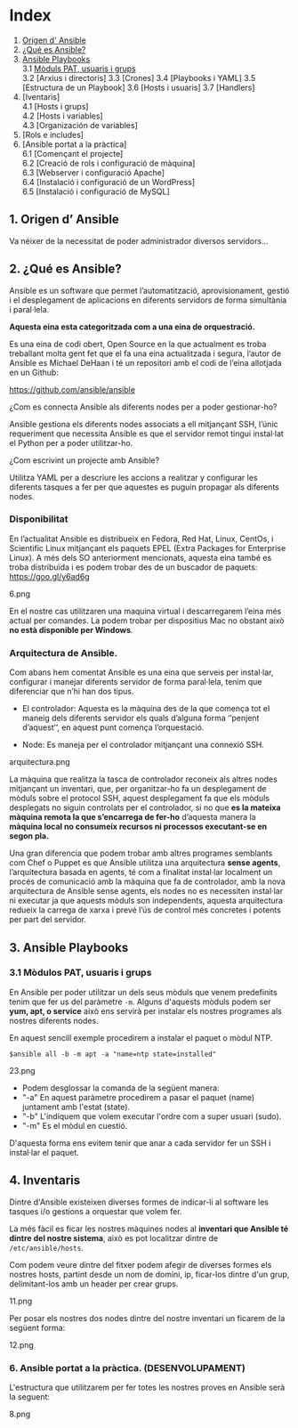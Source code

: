 # Index

1. [Origen d' Ansible](#origen)<br>
2. [¿Qué es Ansible?](#ansible)<br>
3. [Ansible Playbooks](#playbooks)<br>
  3.1 [Mòduls PAT, usuaris i grups](#moduls)<br>
  3.2 [Arxius i directoris]
  3.3 [Crones]
  3.4 [Playbooks i YAML]
  3.5 [Estructura de un Playbook]
  3.6 [Hosts i usuaris]
  3.7 [Handlers]
4. [Iventaris]<br>
  4.1 [Hosts i grups]<br>
  4.2 [Hosts i variables]<br>
  4.3 [Organización de variables]<br>
5. [Rols e includes]<br>
6. [Ansible portat a la pràctica]<br>
  6.1 [Començant el projecte]<br>
  6.2 [Creació de rols i configuració de màquina]<br>
  6.3 [Webserver i configuració Apache]<br>
  6.4 [Instalació i configuració de un WordPress]<br>
  6.5 [Instalació i configuració de MySQL]<br>

<a name="origen"></a>  
## 1. Origen d’ Ansible

Va néixer de la necessitat de poder administrador diversos servidors...


<a name="ansible"></a>  
## 2. ¿Qué es Ansible?

Ansible es un software que permet l’automatització, aprovisionament, gestió i el desplegament de aplicacions en diferents servidors de forma simultània i paral·lela. 

**Aquesta eina esta categoritzada com a una eina de orquestració.**

Es una eina de codi obert, Open Source en la que actualment es troba treballant molta gent fet que el fa una eina actualitzada i segura, l’autor de Ansible es Michael DeHaan i té un repositori amb el codi de l’eina allotjada en un Github:

https://github.com/ansible/ansible

¿Com es connecta Ansible als diferents nodes per a poder gestionar-ho?

Ansible gestiona els diferents nodes associats a ell mitjançant SSH, l’únic requeriment que necessita Ansible es que el servidor remot tingui instal·lat el Python per a poder utilitzar-ho.

¿Com escrivint un projecte amb Ansible?

Utilitza YAML per a descriure les accions a realitzar y configurar les diferents tasques a fer per que aquestes es puguin propagar als diferents nodes.

### Disponibilitat

En l’actualitat Ansible es distribueix en Fedora, Red Hat, Linux, CentOs, i Scientific Linux mitjançant els paquets EPEL (Extra Packages for Enterprise Linux).
A més dels SO anteriorment mencionats, aquesta eina també es troba distribuïda i es podem trobar des de un buscador de paquets: https://goo.gl/y6ad6g

6.png

En el nostre cas utilitzaren una maquina virtual i descarregarem l’eina més actual per comandes.
La podem trobar per dispositius Mac no obstant això **no està disponible per Windows**.

### Arquitectura de Ansible.

Com abans hem comentat Ansible es una eina que serveis per instal·lar, configurar i manejar diferents servidor de forma paral·lela, tenim que diferenciar que n’hi han dos tipus.

- El controlador: Aquesta es la màquina des de la que comença tot el maneig dels diferents servidor els quals d’alguna forma ‘’penjent d’aquest’’, en aquest punt comença l’orquestació.

- Node: Es maneja per el controlador mitjançant una connexió SSH.

arquitectura.png

La màquina que realitza la tasca de controlador reconeix als altres nodes mitjançant un inventari, que, per organitzar-ho fa un desplegament de mòduls sobre el protocol SSH, aquest desplegament fa que els mòduls desplegats no siguin controlats per el controlador, si no que **es la mateixa màquina remota la que s’encarrega de fer-ho** d’aquesta manera la **màquina local no consumeix recursos ni processos executant-se en segon pla.**

Una gran diferencia que podem trobar amb altres programes semblants com Chef o Puppet es que Ansible utilitza una arquitectura **sense agents**, l’arquitectura basada en agents, té com a finalitat instal·lar localment un procés de comunicació amb la màquina que fa de controlador, amb la nova arquitectura de Ansible sense agents, els nodes no es necessiten instal·lar ni executar ja que aquests mòduls son independents, aquesta arquitectura redueix la carrega de xarxa i prevé l’ús de control més concretes i potents per part del servidor.


<a name="playbooks"></a>  
## 3. Ansible Playbooks

<a name="moduls"></a>  
### 3.1 Mòdulos PAT, usuaris i grups
En Ansible per poder utilitzar un dels seus mòduls que venem predefinits tenim que fer us del paràmetre `-m`.
Alguns d'aquests mòduls podem ser **yum, apt, o service** això ens servirà per instalar els nostres programes als nostres diferents nodes.

En aquest sencill exemple procedirem a instalar el paquet o mòdul NTP.

`$ansible all -b -m apt -a "name=ntp state=installed"`

23.png

* Podem desglossar la comanda de la següent manera:
 * "-a" En aquest paràmetre procedirem a pasar el paquet (name) juntament amb l'estat (state).
 * "-b" L'indiquem que volem executar l'ordre com a super usuari (sudo).
 * "-m" Es el mòdul en cuestió.

D'aquesta forma ens evitem tenir que anar a cada servidor fer un SSH i instal·lar el paquet.

## 4. Inventaris

Dintre d'Ansible existeixen diverses formes de indicar-li al software les tasques i/o gestions a orquestar que volem fer.

La més fàcil es ficar les nostres màquines nodes al **inventari que Ansible té dintre del nostre sistema**, això es pot localitzar dintre de `/etc/ansible/hosts`.

Com podem veure dintre del fitxer podem afegir de diverses formes els nostres hosts, partint desde un nom de domini, ip, ficar-los dintre d'un grup, delimitant-los amb un header per crear grups.

11.png

Per posar els nostres dos nodes dintre del nostre inventari un ficarem de la següent forma:

12.png



### 6. Ansible portat a la pràctica. (DESENVOLUPAMENT)

L'estructura que utilitzarem per fer totes les nostres proves en Ansible serà la seguent:

8.png
